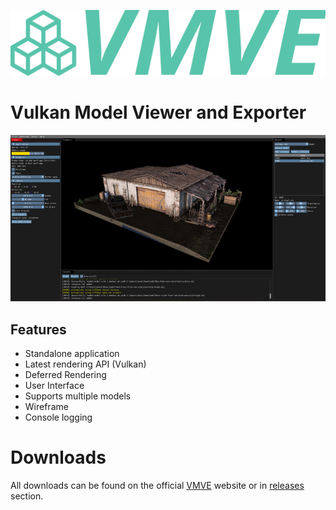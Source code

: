 ![logo](.git_assets/logo.svg)

# Vulkan Model Viewer and Exporter

![overview](.git_assets/1.png)

## Features
* Standalone application
* Latest rendering API (Vulkan)
* Deferred Rendering
* User Interface
* Supports multiple models
* Wireframe
* Console logging

# Downloads
All downloads can be found on the official [VMVE](https://zoulhadj.github.io/vmve_website/) website or in [releases](https://github.com/ZOulhadj/vmve/releases) section.
